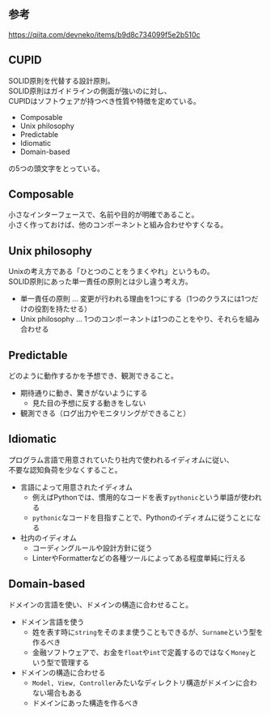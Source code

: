 ## 参考
https://qiita.com/devneko/items/b9d8c734099f5e2b510c

## CUPID
SOLID原則を代替する設計原則。  
SOLID原則はガイドラインの側面が強いのに対し、  
CUPIDはソフトウェアが持つべき性質や特徴を定めている。

* Composable
* Unix philosophy
* Predictable
* Idiomatic
* Domain-based

の5つの頭文字をとっている。

## Composable
小さなインターフェースで、名前や目的が明確であること。  
小さく作っておけば、他のコンポーネントと組み合わせやすくなる。

## Unix philosophy
Unixの考え方である「ひとつのことをうまくやれ」というもの。  
SOLID原則にあった単一責任の原則とは少し違う考え方。

* 単一責任の原則 ... 変更が行われる理由を1つにする（1つのクラスには1つだけの役割を持たせる）
* Unix philosophy ... 1つのコンポーネントは1つのことをやり、それらを組み合わせる

## Predictable
どのように動作するかを予想でき、観測できること。

* 期待通りに動き、驚きがないようにする
  - 見た目の予想に反する動きをしない
* 観測できる（ログ出力やモニタリングができること）

## Idiomatic
プログラム言語で用意されていたり社内で使われるイディオムに従い、  
不要な認知負荷を少なくすること。

* 言語によって用意されたイディオム
  - 例えばPythonでは、慣用的なコードを表す`pythonic`という単語が使われる
  - `pythonic`なコードを目指すことで、Pythonのイディオムに従うことになる
* 社内のイディオム
  - コーディングルールや設計方針に従う
  - LinterやFormatterなどの各種ツールによってある程度単純に行える

## Domain-based
ドメインの言語を使い、ドメインの構造に合わせること。

* ドメイン言語を使う
  - 姓を表す時に`string`をそのまま使うこともできるが、`Surname`という型を作るべき
  - 金融ソフトウェアで、お金を`float`や`int`で定義するのではなく`Money`という型で管理する
* ドメインの構造に合わせる
  - `Model, View, Controller`みたいなディレクトリ構造がドメインに合わない場合もある
  - ドメインにあった構造を作るべき
